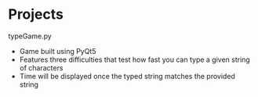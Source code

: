 # Projects

typeGame.py
- Game built using PyQt5
- Features three difficulties that test how fast you can type a given string of characters
- Time will be displayed once the typed string matches the provided string
